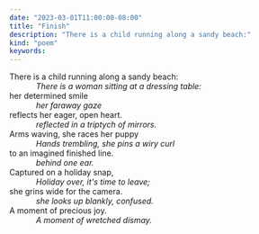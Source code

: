 ```yaml
---
date: "2023-03-01T11:00:00-08:00"
title: "Finish"
description: "There is a child running along a sandy beach:"
kind: "poem"
keywords:
---
```


There is a child running along a sandy beach:  
&nbsp;&nbsp;&nbsp;&nbsp;&nbsp;&nbsp;&nbsp;&nbsp;&nbsp;&nbsp;&nbsp;&nbsp;*There is a woman sitting at a dressing table:*  
her determined smile  
&nbsp;&nbsp;&nbsp;&nbsp;&nbsp;&nbsp;&nbsp;&nbsp;&nbsp;&nbsp;&nbsp;&nbsp;*her faraway gaze*  
reflects her eager, open heart.  
&nbsp;&nbsp;&nbsp;&nbsp;&nbsp;&nbsp;&nbsp;&nbsp;&nbsp;&nbsp;&nbsp;&nbsp;*reflected in a triptych of mirrors.*  
Arms waving, she races her puppy  
&nbsp;&nbsp;&nbsp;&nbsp;&nbsp;&nbsp;&nbsp;&nbsp;&nbsp;&nbsp;&nbsp;&nbsp;*Hands trembling, she pins a wiry curl*  
to an imagined finished line.  
&nbsp;&nbsp;&nbsp;&nbsp;&nbsp;&nbsp;&nbsp;&nbsp;&nbsp;&nbsp;&nbsp;&nbsp;*behind one ear.*  
Captured on a holiday snap,  
&nbsp;&nbsp;&nbsp;&nbsp;&nbsp;&nbsp;&nbsp;&nbsp;&nbsp;&nbsp;&nbsp;&nbsp;*Holiday over, it's time to leave;*  
she grins wide for the camera.  
&nbsp;&nbsp;&nbsp;&nbsp;&nbsp;&nbsp;&nbsp;&nbsp;&nbsp;&nbsp;&nbsp;&nbsp;*she looks up blankly, confused.*  
A moment of precious joy.  
&nbsp;&nbsp;&nbsp;&nbsp;&nbsp;&nbsp;&nbsp;&nbsp;&nbsp;&nbsp;&nbsp;&nbsp;*A moment of wretched dismay.*  
